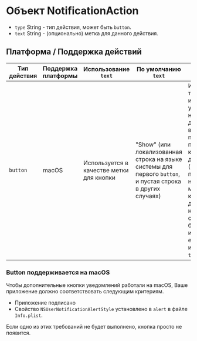 # Объект NotificationAction

* `type` String - тип действия, может быть `button`.
* `text` String - (опционально) метка для данного действия.

## Платформа / Поддержка действий

| Тип действия | Поддержка платформы | Использование `text`                     | По умолчанию `text`                                                                                        | Ограничения                                                                                                                                                                                                                                                                              |
| ------------ | ------------------- | ---------------------------------------- | ---------------------------------------------------------------------------------------------------------- | ---------------------------------------------------------------------------------------------------------------------------------------------------------------------------------------------------------------------------------------------------------------------------------------- |
| `button`     | macOS               | Используется в качестве метки для кнопки | "Show" (или локализованная строка на языке системы для первого `button`, и пустая строка в других случаях) | Используется только первый из них. Если указаны несколько действий, то все, кроме первого, будут перечислены как дополнительные (и будут показаны при наведении мыши на кнопку). Такие действия несовместимы с `hasReply` и будут игнорироваться, если `hasReply` имеет значение `true`. |

### Button поддерживается на macOS

Чтобы дополнительные кнопки уведомлений работали на macOS, Ваше приложение должно соответствовать следующим критериям.

* Приложение подписано
* Свойство `NSUserNotificationAlertStyle` установлено в `alert` в файле `Info.plist`.

Если одно из этих требований не будет выполнено, кнопка просто не появится.